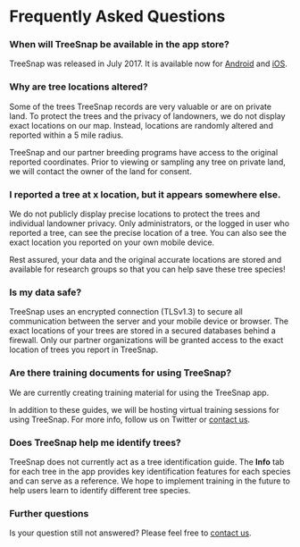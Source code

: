 # Frequently Asked Questions

### When will TreeSnap be available in the app store?

TreeSnap was released in July 2017.  It is available now for [Android](https://play.google.com/store/apps/details?id=com.treesource) and  [iOS](https://itunes.apple.com/us/app/treesnap/id1226499160?mt=8).

### Why are tree locations altered?

Some of the trees TreeSnap records are very valuable or are on private land. To protect the trees and the privacy of landowners, we do not display exact locations on our map.  Instead, locations are randomly altered and reported within a 5 mile radius.
 
 TreeSnap and our partner breeding programs have access to the original reported coordinates.  Prior to viewing or sampling any tree on private land, we will contact the owner of the land for consent.

### I reported a tree at x location, but it appears somewhere else.

We do not publicly display precise locations to protect the trees and individual landowner privacy.  Only administrators, or the logged in user who reported a tree, can see the precise location of a tree. You can also see the exact location you reported on your own mobile device.

Rest assured, your data and the original accurate locations are stored and available for research groups so that you can help save these tree species!

### Is my data safe?
TreeSnap uses an encrypted connection (TLSv1.3) to secure all communication between the server and your mobile device or browser.  The exact locations of your trees are stored in a secured databases behind a firewall.  Only our partner organizations will be granted access to the exact location of trees you report in TreeSnap.

### Are there training documents for using TreeSnap?

We are currently creating training material for using the TreeSnap app.  

In addition to these guides, we will be hosting virtual training sessions for using TreeSnap.  For more info, follow us on Twitter or [contact us](/contact).

### Does TreeSnap help me identify trees?

TreeSnap does not currently act as a tree identification guide.  The **Info** tab for each tree in the app provides key identification features for each species and can serve as a reference.  We hope to implement training in the future to help users learn to identify different tree species.

### Further questions

Is your question still not answered?  Please feel free to [contact us](/contact).
